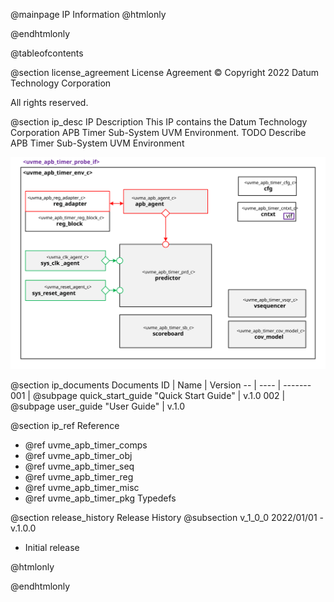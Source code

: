 @mainpage IP Information
@htmlonly
<div class="autonumbering">
@endhtmlonly



@tableofcontents



@section license_agreement License Agreement
© Copyright 2022 Datum Technology Corporation

All rights reserved.



@section ip_desc IP Description
This IP contains the Datum Technology Corporation APB Timer Sub-System UVM Environment.
TODO Describe APB Timer Sub-System UVM Environment

![uvme_apb_timer_env_c Block Diagram](env_block_diagram.svg)


@section ip_documents Documents
ID | Name | Version
-- | ---- | -------
001 | @subpage quick_start_guide "Quick Start Guide" | v.1.0
002 | @subpage user_guide "User Guide" | v.1.0


@section ip_ref Reference
 * @ref uvme_apb_timer_comps
 * @ref uvme_apb_timer_obj
 * @ref uvme_apb_timer_seq
 * @ref uvme_apb_timer_reg
 * @ref uvme_apb_timer_misc
 * @ref uvme_apb_timer_pkg Typedefs





@section release_history Release History
@subsection v_1_0_0 2022/01/01 - v.1.0.0
- Initial release



@htmlonly
</div>
@endhtmlonly